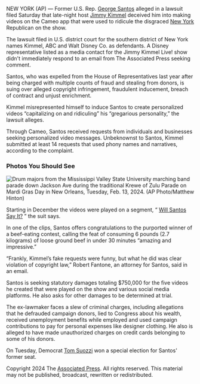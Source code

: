 NEW YORK (AP) — Former U.S. Rep. [George Santos](https://apnews.com/hub/george-santos) alleged in a lawsuit filed Saturday that late-night host [Jimmy Kimmel](https://apnews.com/hub/jimmy-kimmel) deceived him into making videos on the Cameo app that were used to ridicule the disgraced [New York](https://www.usnews.com/news/best-states/new-york) Republican on the show.

The lawsuit filed in U.S. district court for the southern district of New York names Kimmel, ABC and Walt Disney Co. as defendants. A Disney representative listed as a media contact for the Jimmy Kimmel Live! show didn't immediately respond to an email from The Associated Press seeking comment.

Santos, who was expelled from the House of Representatives last year after being charged with multiple counts of fraud and stealing from donors, is suing over alleged copyright infringement, fraudulent inducement, breach of contract and unjust enrichment.

Kimmel misrepresented himself to induce Santos to create personalized videos “capitalizing on and ridiculing” his “gregarious personality,” the lawsuit alleges.

Through Cameo, Santos received requests from individuals and businesses seeking personalized video messages. Unbeknownst to Santos, Kimmel submitted at least 14 requests that used phony names and narratives, according to the complaint.

### Photos You Should See

![Drum majors from the Mississippi Valley State University marching band parade down Jackson Ave during the traditional Krewe of Zulu Parade on Mardi Gras Day in New Orleans, Tuesday, Feb. 13, 2024. (AP Photo/Matthew Hinton)](https://www.usnews.com/object/image/0000018d-ae38-d954-ab8d-bf3d8c790001/feb15-pyss-w01.jpg?update-time=1708025316444&size=responsive640)

Starting in December the videos were played on a segment, “ [Will Santos Say It?](https://www.youtube.com/watch?v=iyoRHDkJKlo) ” the suit says.

In one of the clips, Santos offers congratulations to the purported winner of a beef-eating contest, calling the feat of consuming 6 pounds (2.7 kilograms) of loose ground beef in under 30 minutes “amazing and impressive.”

“Frankly, Kimmel’s fake requests were funny, but what he did was clear violation of copyright law,” Robert Fantone, an attorney for Santos, said in an email.

Santos is seeking statutory damages totaling $750,000 for the five videos he created that were played on the show and various social media platforms. He also asks for other damages to be determined at trial.

The ex-lawmaker faces a slew of criminal charges, including allegations that he defrauded campaign donors, lied to Congress about his wealth, received unemployment benefits while employed and used campaign contributions to pay for personal expenses like designer clothing. He also is alleged to have made unauthorized charges on credit cards belonging to some of his donors.

On Tuesday, Democrat [Tom Suozzi](https://apnews.com/article/george-santos-suozzi-pilip-special-election-be0140979ca3050921579e90507bfe1f) won a special election for Santos' former seat.

Copyright 2024 The [Associated Press](http://www.ap.org/). All rights reserved. This material may not be published, broadcast, rewritten or redistributed.